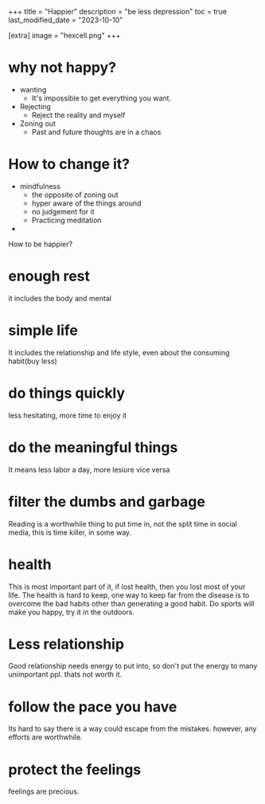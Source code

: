 +++
title = "Happier"
description = "be less depression"
toc = true
last_modified_date = "2023-10-10"

[extra]
image = "hexcell.png"
+++

# why not happy?

- wanting
  - It's impossible to get everything you want.
- Rejecting
  - Reject the reality and myself
- Zoning out
  - Past and future thoughts are in a chaos

# How to change it?

- mindfulness
  - the opposite of zoning out
  - hyper aware of the things around
  - no judgement for it
  - Practicing meditation
- 
How to be happier?

# enough rest

it includes the body and mental

# simple life

It includes the relationship and life style, even about the consuming habit(buy less)

# do things quickly

less hesitating, more time to enjoy it

# do the meaningful things

It means less labor a day, more lesiure vice versa

# filter the dumbs and garbage

Reading is a worthwhile thing to put time in, not the split time in social media, this is time killer, in some way.

# health

This is most important part of it, if lost health, then you lost most of your life.
The health is hard to keep, one way to keep far from the disease is to overcome the bad habits other than generating a good habit. 
Do sports will make you happy, try it in the outdoors.

# Less relationship

Good relationship needs energy to put into, so don't put the energy to many unimportant ppl. thats not worth it.

# follow the pace you have

Its hard to say there is a way could escape from the mistakes. however, any efforts are worthwhile.

# protect the feelings

feelings are precious.